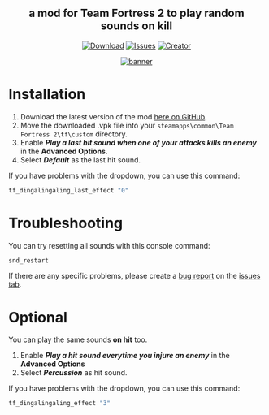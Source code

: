 <!-- TITLE -->
<h2 align="center">a mod for Team Fortress 2 to play random sounds on kill</h2>
<div align="center">

[![Download](https://img.shields.io/github/downloads/BluestoneDE/random_killsounds/total.svg?style=for-the-badge&label=download&color=green&logo=DocuSign&logoColor=white)][download-link]
[![Issues](https://img.shields.io/github/issues-raw/BluestoneDE/random_killsounds?color=orange&logo=windows%20terminal&style=for-the-badge)][issues]
[![Creator](https://img.shields.io/github/followers/BluestoneDE?color=blue&label=_Bluestone_&logo=github&style=for-the-badge)](https://github.com/BluestoneDE)

[![banner](https://repository-images.githubusercontent.com/506568989/4796ff15-63af-4aed-aa8f-892696eb2328)][download-link]

</div>

# Installation
1. Download the latest version of the mod [here on GitHub][download-link].
2. Move the downloaded .vpk file into your `steamapps\common\Team Fortress 2\tf\custom` directory.
3. Enable ***Play a last hit sound when one of your attacks kills an enemy*** in the **Advanced Options**.
4. Select ***Default*** as the last hit sound.

If you have problems with the dropdown, you can use this command:
```cpp
tf_dingalingaling_last_effect "0"
```
# Troubleshooting
You can try resetting all sounds with this console command:
```cpp
snd_restart
```
If there are any specific problems, please create a [bug report][report] on the [issues tab][issues].

# Optional
You can play the same sounds **on hit** too.
1. Enable ***Play a hit sound everytime you injure an enemy*** in the **Advanced Options**
2. Select ***Percussion*** as hit sound.

If you have problems with the dropdown, you can use this command:
```cpp
tf_dingalingaling_effect "3"
```

<!-- LINKS -->
[download-link]: https://github.com/BluestoneDE/random_killsounds/releases/latest/download/300_random_killsounds.vpk
[report]: https://github.com/BluestoneDE/random_killsounds/issues/new?template=bug_report.md
[issues]: https://github.com/BluestoneDE/random_killsounds/issues

